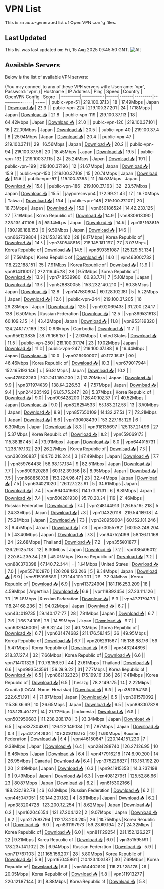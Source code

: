 # VPN List

This is an auto-generated list of Open VPN config files.

## Last Updated

This list was last updated on: Fri, 15 Aug 2025 09:45:50 GMT.
![Alt](https://repobeats.axiom.co/api/embed/186b98318ef1479477931607c1ad7d823f12451f.svg "Repobeats analytics image")

## Available Servers

Below is the list of available VPN servers:

(You may connect to any of these VPN servers with: Username: 'vpn', Password: 'vpn'.)
| Hostname | IP Address | Ping | Speed | Country | OpenVPN Config | Score |
|----------|------------|------|-------|---------|----------------| ----- |
| public-vpn-51 | 219.100.37.13 | 18 | 17.49Mbps | Japan | [Download 📥](./configs/server_0_JP.ovpn) | 22.3 |
| public-vpn-224 | 219.100.37.201 | 24 | 17.18Mbps | Japan | [Download 📥](./configs/server_1_JP.ovpn) | 21.8 |
| public-vpn-119 | 219.100.37.113 | 18 | 64.42Mbps | Japan | [Download 📥](./configs/server_2_JP.ovpn) | 21.0 |
| public-vpn-120 | 219.100.37.101 | 16 | 22.09Mbps | Japan | [Download 📥](./configs/server_3_JP.ovpn) | 20.5 |
| public-vpn-40 | 219.100.37.4 | 8 | 25.94Mbps | Japan | [Download 📥](./configs/server_4_JP.ovpn) | 20.4 |
| public-vpn-47 | 219.100.37.11 | 29 | 16.56Mbps | Japan | [Download 📥](./configs/server_5_JP.ovpn) | 20.2 |
| public-vpn-94 | 219.100.37.56 | 20 | 18.45Mbps | Japan | [Download 📥](./configs/server_6_JP.ovpn) | 19.5 |
| public-vpn-132 | 219.100.37.115 | 24 | 25.24Mbps | Japan | [Download 📥](./configs/server_7_JP.ovpn) | 19.1 |
| public-vpn-199 | 219.100.37.196 | 12 | 21.67Mbps | Japan | [Download 📥](./configs/server_8_JP.ovpn) | 15.9 |
| public-vpn-150 | 219.100.37.108 | 15 | 20.74Mbps | Japan | [Download 📥](./configs/server_9_JP.ovpn) | 15.9 |
| public-vpn-97 | 219.100.37.83 | 11 | 58.03Mbps | Japan | [Download 📥](./configs/server_10_JP.ovpn) | 15.8 |
| public-vpn-186 | 219.100.37.163 | 32 | 23.57Mbps | Japan | [Download 📥](./configs/server_11_JP.ovpn) | 15.5 |
| jayporeonvpn4 | 122.99.21.46 | 17 | 16.20Mbps | Taiwan | [Download 📥](./configs/server_12_TW.ovpn) | 15.4 |
| public-vpn-148 | 219.100.37.107 | 20 | 18.73Mbps | Japan | [Download 📥](./configs/server_13_JP.ovpn) | 15.0 |
| vpn660186524 | 14.42.230.125 | 27 | 7.19Mbps | Korea Republic of | [Download 📥](./configs/server_14_KR.ovpn) | 14.9 |
| vpn830613090 | 223.135.47.109 | 5 | 95.14Mbps | Japan | [Download 📥](./configs/server_15_JP.ovpn) | 14.6 |
| vpn152163819 | 180.196.188.153 | 6 | 9.59Mbps | Japan | [Download 📥](./configs/server_16_JP.ovpn) | 14.6 |
| vpn662739804 | 221.153.195.162 | 28 | 8.17Mbps | Korea Republic of | [Download 📥](./configs/server_17_KR.ovpn) | 14.5 |
| vpn380548616 | 218.145.181.197 | 27 | 3.03Mbps | Korea Republic of | [Download 📥](./configs/server_18_KR.ovpn) | 14.5 |
| vpn890351087 | 125.129.53.134 | 31 | 7.56Mbps | Korea Republic of | [Download 📥](./configs/server_19_KR.ovpn) | 14.0 |
| vpn463002732 | 118.222.188.151 | 35 | 7.91Mbps | Korea Republic of | [Download 📥](./configs/server_20_KR.ovpn) | 13.9 |
| vpn814310017 | 222.116.45.28 | 28 | 9.51Mbps | Korea Republic of | [Download 📥](./configs/server_21_KR.ovpn) | 13.9 |
| vpn748539980 | 60.93.7.71 | 7 | 5.10Mbps | Japan | [Download 📥](./configs/server_22_JP.ovpn) | 13.6 |
| vpn528830055 | 153.232.140.210 | - | 60.35Mbps | Japan | [Download 📥](./configs/server_23_JP.ovpn) | 12.8 |
| vpn147580804 | 60.128.102.181 | 5 | 5.22Mbps | Japan | [Download 📥](./configs/server_24_JP.ovpn) | 12.6 |
| public-vpn-244 | 219.100.37.205 | 16 | 29.23Mbps | Japan | [Download 📥](./configs/server_25_JP.ovpn) | 12.5 |
| vpn902069438 | 31.200.224.17 | 138 | 6.50Mbps | Russian Federation | [Download 📥](./configs/server_26_RU.ovpn) | 12.5 |
| vpn399531613 | 60.109.2.15 | 4 | 48.42Mbps | Japan | [Download 📥](./configs/server_27_JP.ovpn) | 11.8 |
| vpn953189320 | 124.248.177.169 | 23 | 0.93Mbps | Cambodia | [Download 📥](./configs/server_28_KH.ovpn) | 11.7 |
| vpn956123835 | 38.79.166.157 | - | 2.90Mbps | United States | [Download 📥](./configs/server_29_US.ovpn) | 11.5 |
| public-vpn-250 | 219.100.37.174 | 23 | 19.02Mbps | Japan | [Download 📥](./configs/server_30_JP.ovpn) | 11.3 |
| public-vpn-247 | 219.100.37.188 | 9 | 16.44Mbps | Japan | [Download 📥](./configs/server_31_JP.ovpn) | 10.9 |
| vpn928960997 | 49.172.15.67 | 90 | 46.46Mbps | Korea Republic of | [Download 📥](./configs/server_32_KR.ovpn) | 10.3 |
| vpn679017944 | 152.165.193.146 | 4 | 56.81Mbps | Japan | [Download 📥](./configs/server_33_JP.ovpn) | 10.2 |
| vpn478502263 | 202.241.160.239 | 3 | 13.79Mbps | Japan | [Download 📥](./configs/server_34_JP.ovpn) | 9.9 |
| vpn371974639 | 138.64.226.53 | 4 | 7.57Mbps | Japan | [Download 📥](./configs/server_35_JP.ovpn) | 9.4 |
| vpn244205492 | 61.85.75.247 | 28 | 5.37Mbps | Korea Republic of | [Download 📥](./configs/server_36_KR.ovpn) | 9.0 |
| vpn906428200 | 126.40.102.37 | 7 | 40.52Mbps | Japan | [Download 📥](./configs/server_37_JP.ovpn) | 9.0 |
| vpn826254533 | 58.183.212.58 | 13 | 3.50Mbps | Japan | [Download 📥](./configs/server_38_JP.ovpn) | 8.9 |
| vpn857650109 | 14.132.27.53 | 7 | 72.21Mbps | Japan | [Download 📥](./configs/server_39_JP.ovpn) | 8.6 |
| vpn130008439 | 153.227.168.129 | 6 | 6.30Mbps | Japan | [Download 📥](./configs/server_40_JP.ovpn) | 8.3 |
| vpn918135697 | 125.137.214.96 | 27 | 5.37Mbps | Korea Republic of | [Download 📥](./configs/server_41_KR.ovpn) | 8.2 |
| vpn659069173 | 115.38.187.45 | 4 | 73.91Mbps | Japan | [Download 📥](./configs/server_42_JP.ovpn) | 8.0 |
| vpn644015731 | 1.238.197.132 | 29 | 26.27Mbps | Korea Republic of | [Download 📥](./configs/server_43_KR.ovpn) | 7.8 |
| vpn330090837 | 164.70.218.244 | 3 | 87.49Mbps | Japan | [Download 📥](./configs/server_44_JP.ovpn) | 7.7 |
| vpn859764438 | 58.98.137.134 | 9 | 82.51Mbps | Japan | [Download 📥](./configs/server_45_JP.ovpn) | 7.7 |
| vpn890920289 | 60.132.39.156 | 8 | 8.95Mbps | Japan | [Download 📥](./configs/server_46_JP.ovpn) | 7.5 |
| vpn868858038 | 153.224.96.47 | 23 | 32.44Mbps | Japan | [Download 📥](./configs/server_47_JP.ovpn) | 7.5 |
| vpn634021020 | 126.127.223.91 | 5 | 34.61Mbps | Japan | [Download 📥](./configs/server_48_JP.ovpn) | 7.4 |
| vpn864041663 | 114.173.91.31 | 6 | 8.81Mbps | Japan | [Download 📥](./configs/server_49_JP.ovpn) | 7.4 |
| vpn500281930 | 95.70.20.24 | 119 | 21.46Mbps | Russian Federation | [Download 📥](./configs/server_50_RU.ovpn) | 7.4 |
| vpn248144913 | 126.65.165.218 | 5 | 24.33Mbps | Japan | [Download 📥](./configs/server_51_JP.ovpn) | 7.3 |
| vpn104320118 | 219.54.189.18 | 4 | 75.21Mbps | Japan | [Download 📥](./configs/server_52_JP.ovpn) | 7.3 |
| vpn320959004 | 60.152.101.246 | 3 | 9.47Mbps | Japan | [Download 📥](./configs/server_53_JP.ovpn) | 7.3 |
| vpn500557821 | 60.153.248.204 | 5 | 43.40Mbps | Japan | [Download 📥](./configs/server_54_JP.ovpn) | 7.3 |
| vpn947524199 | 58.136.11.168 | 24 | 22.68Mbps | Thailand | [Download 📥](./configs/server_55_TH.ovpn) | 7.2 |
| vpn355601877 | 126.29.125.118 | 12 | 8.30Mbps | Japan | [Download 📥](./configs/server_56_JP.ovpn) | 7.2 |
| vpn136406012 | 220.84.239.34 | 25 | 45.06Mbps | Korea Republic of | [Download 📥](./configs/server_57_KR.ovpn) | 7.2 |
| vpn880370398 | 67.140.72.244 | - | 1.64Mbps | United States | [Download 📥](./configs/server_58_US.ovpn) | 7.0 |
| vpn557102870 | 126.208.123.206 | 5 | 9.34Mbps | Japan | [Download 📥](./configs/server_59_JP.ovpn) | 6.9 |
| vpn515098589 | 221.144.109.201 | 26 | 32.94Mbps | Korea Republic of | [Download 📥](./configs/server_60_KR.ovpn) | 6.9 |
| vpn413724904 | 181.116.253.209 | 18 | 4.59Mbps | Argentina | [Download 📥](./configs/server_61_AR.ovpn) | 6.9 |
| vpn118892454 | 37.23.111.126 | 73 | 15.48Mbps | Russian Federation | [Download 📥](./configs/server_62_RU.ovpn) | 6.9 |
| vpn432129433 | 118.241.68.236 | 3 | 94.02Mbps | Japan | [Download 📥](./configs/server_63_JP.ovpn) | 6.7 |
| vpn434019735 | 59.140.177.177 | 28 | 7.81Mbps | Japan | [Download 📥](./configs/server_64_JP.ovpn) | 6.7 |
| 2i6 | 1.66.34.108 | 28 | 14.59Mbps | Japan | [Download 📥](./configs/server_65_JP.ovpn) | 6.7 |
| vpn633946009 | 59.8.32.44 | 31 | 40.73Mbps | Korea Republic of | [Download 📥](./configs/server_66_KR.ovpn) | 6.7 |
| vpn634474682 | 211.176.58.145 | 36 | 49.95Mbps | Korea Republic of | [Download 📥](./configs/server_67_KR.ovpn) | 6.7 |
| vpn205291567 | 115.138.88.176 | 59 | 5.47Mbps | Korea Republic of | [Download 📥](./configs/server_68_KR.ovpn) | 6.6 |
| vpn843244898 | 218.37.127.4 | 32 | 7.66Mbps | Korea Republic of | [Download 📥](./configs/server_69_KR.ovpn) | 6.6 |
| vpn714701329 | 110.78.156.50 | 44 | 27.61Mbps | Thailand | [Download 📥](./configs/server_70_TH.ovpn) | 6.6 |
| vpn993543561 | 59.29.9.22 | 31 | 7.77Mbps | Korea Republic of | [Download 📥](./configs/server_71_KR.ovpn) | 6.5 |
| vpn862132323 | 175.199.161.136 | 26 | 7.41Mbps | Korea Republic of | [Download 📥](./configs/server_72_KR.ovpn) | 6.5 |
| hesazg | 78.2.149.175 | 14 | 2.22Mbps | Croatia (LOCAL Name: Hrvatska) | [Download 📥](./configs/server_73_HR.ovpn) | 6.5 |
| vpn382594135 | 222.6.51.191 | 4 | 71.87Mbps | Japan | [Download 📥](./configs/server_74_JP.ovpn) | 6.5 |
| vpn391570092 | 115.36.86.69 | 10 | 26.65Mbps | Japan | [Download 📥](./configs/server_75_JP.ovpn) | 6.5 |
| vpn893007828 | 103.125.40.127 | 14 | 21.77Mbps | Indonesia | [Download 📥](./configs/server_76_ID.ovpn) | 6.5 |
| vpn503950683 | 111.238.206.178 | 3 | 93.34Mbps | Japan | [Download 📥](./configs/server_77_JP.ovpn) | 6.5 |
| vpn337304381 | 126.122.149.134 | 11 | 7.87Mbps | Japan | [Download 📥](./configs/server_78_JP.ovpn) | 6.4 |
| vpn375146834 | 109.229.118.195 | 40 | 17.86Mbps | Russian Federation | [Download 📥](./configs/server_79_RU.ovpn) | 6.4 |
| vpn446150647 | 220.144.151.230 | 7 | 9.38Mbps | Japan | [Download 📥](./configs/server_80_JP.ovpn) | 6.4 |
| vpn284288740 | 126.27.126.95 | 10 | 8.46Mbps | Japan | [Download 📥](./configs/server_81_JP.ovpn) | 6.4 |
| vpn477916218 | 174.6.90.200 | 14 | 26.95Mbps | Canada | [Download 📥](./configs/server_82_CA.ovpn) | 6.4 |
| vpn375226827 | 113.153.192.20 | 20 | 2.49Mbps | Japan | [Download 📥](./configs/server_83_JP.ovpn) | 6.3 |
| vpn941915353 | 14.3.237.198 | 9 | 9.49Mbps | Japan | [Download 📥](./configs/server_84_JP.ovpn) | 6.3 |
| vpn498127951 | 125.52.86.66 | 23 | 80.87Mbps | Japan | [Download 📥](./configs/server_85_JP.ovpn) | 6.2 |
| vpn615302366 | 188.232.192.78 | 46 | 6.10Mbps | Russian Federation | [Download 📥](./configs/server_86_RU.ovpn) | 6.2 |
| vpn445047051 | 60.144.207.182 | 4 | 8.91Mbps | Japan | [Download 📥](./configs/server_87_JP.ovpn) | 6.2 |
| vpn383204728 | 123.200.32.254 | 1 | 8.62Mbps | Japan | [Download 📥](./configs/server_88_JP.ovpn) | 6.2 |
| vpn162046654 | 121.87.204.122 | 2 | 9.07Mbps | Japan | [Download 📥](./configs/server_89_JP.ovpn) | 6.2 |
| vpn217688794 | 112.173.203.205 | 26 | 18.75Mbps | Korea Republic of | [Download 📥](./configs/server_90_KR.ovpn) | 6.0 |
| vpn831197973 | 59.23.69.194 | 27 | 24.32Mbps | Korea Republic of | [Download 📥](./configs/server_91_KR.ovpn) | 6.0 |
| vpn811129254 | 221.152.126.227 | 22 | 9.31Mbps | Korea Republic of | [Download 📥](./configs/server_92_KR.ovpn) | 6.0 |
| vpn351595591 | 178.234.141.102 | 25 | 6.94Mbps | Russian Federation | [Download 📥](./configs/server_93_RU.ovpn) | 5.9 |
| vpn717767103 | 221.165.156.207 | 28 | 5.80Mbps | Korea Republic of | [Download 📥](./configs/server_94_KR.ovpn) | 5.9 |
| vpn167045861 | 210.123.100.187 | 30 | 7.69Mbps | Korea Republic of | [Download 📥](./configs/server_95_KR.ovpn) | 5.8 |
| vpn884402699 | 115.21.228.176 | 28 | 20.05Mbps | Korea Republic of | [Download 📥](./configs/server_96_KR.ovpn) | 5.8 |
| vpn311913277 | 220.121.87.144 | 31 | 8.88Mbps | Korea Republic of | [Download 📥](./configs/server_97_KR.ovpn) | 5.8 |

